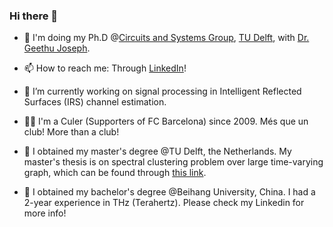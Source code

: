 ### Hi there 👋

- 🤔 I'm doing my Ph.D @[Circuits and Systems Group](https://cas.tudelft.nl/), [TU Delft](https://www.tudelft.nl/en/), with [Dr. Geethu Joseph](https://sites.google.com/view/geethujoseph/home).
- 📫 How to reach me: Through [LinkedIn](https://www.linkedin.com/in/yanbin-he-10b154198/)!
- 🌱 I’m currently working on signal processing in Intelligent Reflected Surfaces (IRS) channel estimation.
- 🔵🔴 I'm a Culer (Supporters of FC Barcelona) since 2009. Més que un club! More than a club!



- 🔭 I obtained my master's degree @TU Delft, the Netherlands. My master's thesis is on spectral clustering problem over large time-varying graph, which can be found through [this link](http://resolver.tudelft.nl/uuid:f9314ad7-07ee-4aaf-850d-04d03233ca00).
- 🔭 I obtained my bachelor's degree @Beihang University, China. I had a 2-year experience in THz (Terahertz). Please check my Linkedin for more info!

<!--
**YanbinHe/YanbinHe** is a ✨ _special_ ✨ repository because its `README.md` (this file) appears on your GitHub profile.


